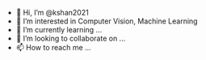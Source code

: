 - 👋 Hi, I’m @kshan2021
- 👀 I’m interested in Computer Vision, Machine Learning
- 🌱 I’m currently learning ...
- 💞️ I’m looking to collaborate on ...
- 📫 How to reach me ...

<!---
kshan2021/kshan2021 is a ✨ special ✨ repository because its `README.md` (this file) appears on your GitHub profile.
You can click the Preview link to take a look at your changes.
--->
